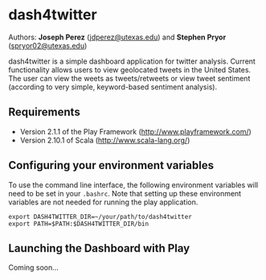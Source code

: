 dash4twitter
============

Authors: **Joseph Perez** (jdperez@utexas.edu) and **Stephen Pryor** (spryor02@utexas.edu)

dash4twitter is a simple dashboard application for twitter analysis. Current functionality allows users to view geolocated tweets in the United States. The user can view the weets as tweets/retweets or view tweet sentiment (according to very simple, keyword-based sentiment analysis). 

## Requirements

* Version 2.1.1 of the Play Framework (http://www.playframework.com/)
* Version 2.10.1 of Scala (http://www.scala-lang.org/)

## Configuring your environment variables
To use the command line interface, the following environment variables will need to be set in your `.bashrc`. Note that setting up these environment variables are not needed for running the play application.

    export DASH4TWITTER_DIR=~/your/path/to/dash4twitter
    export PATH=$PATH:$DASH4TWITTER_DIR/bin
          
## Launching the Dashboard with Play
Coming soon...
